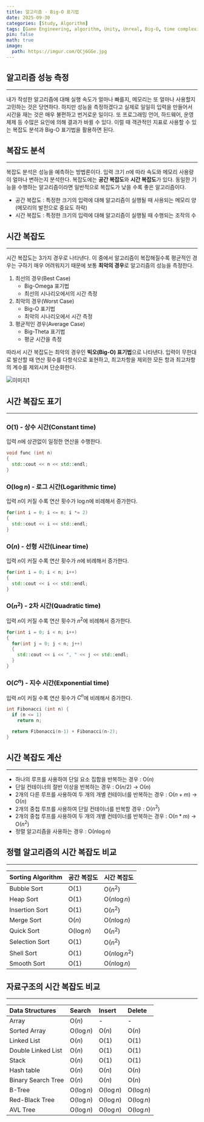 ```yaml
---
title: 알고리즘 - Big-O 표기법
date: 2025-09-30
categories: [Study, Algorithm]
tags: [Game Engineering, algorithm, Unity, Unreal, Big-O, time complexity, space complexity, 게임공학, 알고리즘, 유니티, 언리얼, 빅오, 빅오 표기법, 시간 복잡도, 공간 복잡도]
pin: false
math: true
image:
  path: https://imgur.com/QCj6GGe.jpg
---
```


## 알고리즘 성능 측정

---

내가 작성한 알고리즘에 대해 실행 속도가 얼마나 빠를지, 메모리는 또 얼마나 사용할지 고민하는 것은 당연하다. 하지만 성능을 측정하겠다고 실제로 일일히 입력을 만들어서 시간을 재는 것은 매우 불편하고 번거로운 일이다. 또 프로그래밍 언어, 하드웨어, 운영체제 등 수많은 요인에 의해 결과가 바뀔 수 있다. 이럴 때 객관적인 지표로 사용할 수 있는 복잡도 분석과 Big-O 표기법을 활용하면 된다.

## 복잡도 분석

---

복잡도 분석은 성능을 예측하는 방법론이다. 입력 크기 $n$에 따라 속도와 메모리 사용량이 얼마나 변하는지 분석한다. 복잡도에는 **공간 복잡도**와 **시간 복잡도**가 있다. 동일한 기능을 수행하는 알고리즘이라면 일반적으로 복잡도가 낮을 수록 좋은 알고리즘이다.

- 공간 복잡도
  : 특정한 크기의 입력에 대해 알고리즘이 실행될 때 사용되는 메모리 양(메모리의 발전으로 중요도 하락)
- 시간 복잡도
  : 특정한 크기의 입력에 대해 알고리즘이 실행될 때 수행되는 조작의 수

## 시간 복잡도

---

시간 복잡도는 3가지 경우로 나타낸다. 이 중에서 알고리즘이 복잡해질수록 평균적인 경우는 구하기 매우 어려워지기 때문에 보통 **최악의 경우**로 알고리즘의 성능을 측정한다.

1. 최선의 경우(Best Case)
   - Big-Omega 표기법
   - 최선의 시나리오에서의 시간 측정
2. 최악의 경우(Worst Case)
   - Big-O 표기법
   - 최악의 시나리오에서 시간 측정
3. 평균적인 경우(Average Case)
   - Big-Theta 표기법
   - 평균 시간을 측정

따라서 시간 복잡도는 최악의 경우인 **빅오(Big-O) 표기법**으로 나타낸다. 입력이 무한대로 발산할 때 연산 횟수를 다항식으로 표현하고, 최고차항을 제외한 모든 항과 최고차항의 계수를 제외시켜 단순화한다.

![이미지1](https://imgur.com/72Hl8hl.png)

## 시간 복잡도 표기

---

### O($1$) - 상수 시간(Constant time)

입력 $n$에 상관없이 일정한 연산을 수행한다.  
```cpp
void func (int n) 
{
  std::cout << n << std::endl;
}
```

### O($\log{n}$) - 로그 시간(Logarithmic time)

입력 $n$이 커질 수록 연산 횟수가 $\log{n}$에 비례해서 증가한다.
```cpp
for(int i = 0; i <= n; i *= 2)
{
  std::cout << i << std::endl;
}
```

### O($n$) - 선형 시간(Linear time)

입력 $n$이 커질 수록 연산 횟수가 $n$에 비례해서 증가한다.
```cpp
for(int i = 0; i < n; i++)
{
  std::cout << i << std::endl;
}
```

### O($n^2$) - 2차 시간(Quadratic time)

입력 $n$이 커질 수록 연산 횟수가 $n^2$에 비례해서 증가한다.
```cpp
for(int i = 0; i < n; i++)
{
  for(int j = 0; j < n; j++)
  {
    std::cout << i << ", " << j << std::endl;
  }
}
```

### O($C^n$) - 지수 시간(Exponential time)

입력 $n$이 커질 수록 연산 횟수가 $C^n$에 비례해서 증가한다.
```cpp
int Fibonacci (int n) {
  if (n <= 1) 
    return n;

  return Fibonacci(n-1) + Fibonacci(n-2);
}
```

## 시간 복잡도 계산

---

- 하나의 루프를 사용하여 단일 요소 집합을 반복하는 경우 : O($n$)
- 단일 컨테이너의 절반 이상을 반복하는 경우 : O($n / 2$) → O($n$)
- 2개의 다른 루프를 사용하여 두 개의 개별 컨테이너를 반복하는 경우 : O($n + m$) → O($n$)
- 2개의 중첩 루프를 사용하여 단일 컨테이너를 반복할 경우 : O($n^2$)
- 2개의 중첩 루프를 사용하여 두 개의 개별 컨테이너를 반복하는 경우 : O($n * m$) → O($n^2$)
- 정렬 알고리즘을 사용하는 경우 : O($n\log{n}$)

## 정렬 알고리즘의 시간 복잡도 비교

---

| Sorting Algorithm | 공간 복잡도  | 시간 복잡도     |
| :---------------- | :----------- | :-------------- |
| Bubble Sort       | O($1$)       | O($n^2$)        |
| Heap Sort         | O($1$)       | O($n\log{n}$)   |
| Insertion Sort    | O($1$)       | O($n^2$)        |
| Merge Sort        | O($n$)       | O($n\log{n}$)   |
| Quick Sort        | O($\log{n}$) | O($n^2$)        |
| Selection Sort    | O($1$)       | O($n^2$)        |
| Shell Sort        | O($1$)       | O($n\log{n^2}$) |
| Smooth Sort       | O($1$)       | O($n\log{n}$)   |

## 자료구조의 시간 복잡도 비교

---

| Data Structures    | Search       | Insert       | Delete       |
| :----------------- | :----------- | :----------- | :----------- |
| Array              | O($n$)       | -            | -            |
| Sorted Array       | O($\log{n}$) | O($n$)       | O($n$)       |
| Linked List        | O($n$)       | O($1$)       | O($1$)       |
| Double Linked List | O($n$)       | O($1$)       | O($1$)       |
| Stack              | O($n$)       | O($1$)       | O($1$)       |
| Hash table         | O($n$)       | O($n$)       | O($n$)       |
| Binary Search Tree | O($n$)       | O($n$)       | O($n$)       |
| B-Tree             | O($\log{n}$) | O($\log{n}$) | O($\log{n}$) |
| Red-Black Tree     | O($\log{n}$) | O($\log{n}$) | O($\log{n}$) |
| AVL Tree           | O($\log{n}$) | O($\log{n}$) | O($\log{n}$) |
